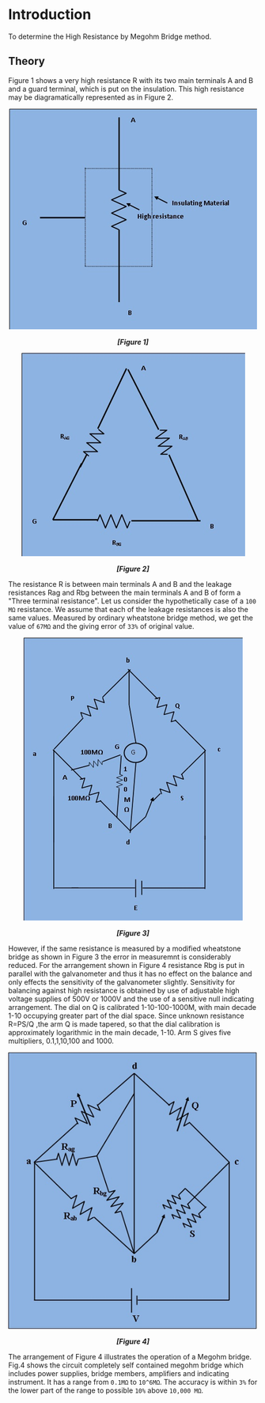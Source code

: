 # Introduction

To determine the High Resistance by Megohm Bridge method. 

## Theory

 
Figure 1 shows a very high resistance R with its two main terminals A and B and a guard terminal, which is put on the insulation. This high resistance may be diagramatically represented as in Figure 2.

<div align="center">
<img src="images/high_resistance_fig1.jpg" />

***[Figure 1]***
</div>

<div align="center">
<img src="images/high_resistance_fig2.jpg" />

***[Figure 2]***
</div>

The resistance R is between main terminals A and B and the leakage resistances Rag and Rbg between the main terminals A and B of form a "Three terminal resistance". Let us consider the hypothetically case of a `100 MΩ` resistance. We assume that each of the leakage resistances is also the same values. Measured by ordinary wheatstone bridge method, we get the value of `67MΩ` and the giving error of `33%` of original value.


<div align="center">
<img src="images/high_resistance_fig3.jpg" />

***[Figure 3]***
</div>

However, if the same resistance is measured by a modified wheatstone bridge as shown in Figure 3 the error in measuremnt is considerably reduced. For the arrangement shown in Figure 4 resistance Rbg is put in parallel with the galvanometer and thus it has no effect on the balance and only effects the sensitivity of the galvanometer slightly. Sensitivity for balancing against high resistance is obtained by use of adjustable high voltage supplies of 500V or 1000V and the use of a sensitive null indicating arrangement. The dial on Q is calibrated 1-10-100-1000M, with main decade 1-10 occupying greater part of the dial space. Since unknown resistance R=PS/Q ,the arm Q is made tapered, so that the dial calibration is approximately logarithmic in the main decade, 1-10. Arm S gives five multipliers, 0.1,1,10,100 and 1000.


<div align="center">
<img src="images/fig4.jpg" />

***[Figure 4]***
</div>

The arrangement of Figure 4 illustrates the operation of a Megohm bridge. Fig.4 shows the circuit completely self contained megohm bridge which includes power supplies, bridge members, amplifiers and indicating instrument. It has a range from `0.1MΩ` to `10^6MΩ`. The accuracy is within `3%` for the lower part of the range to possible `10%` above `10,000 MΩ`.
 <script id="MathJax-script" async src="https://cdn.jsdelivr.net/npm/mathjax@3/es5/tex-mml-chtml.js"></script>